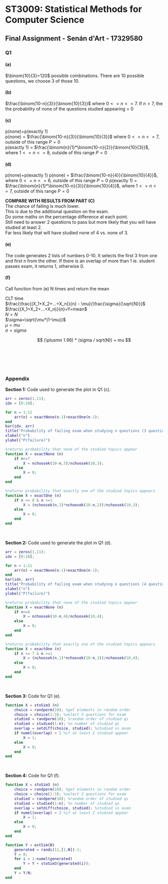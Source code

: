 # ST3009: Statistical Methods for Computer Science

## Final Assignment - Senán d'Art - 17329580

### Q1  

#### (a)

$\binom{10}{3}=120$ possible combinations. There are 10 possible questions, we choose 3 of those 10.

#### (b)

$\frac{\binom{10-n}{3}}{\binom{10}{3}}$ where $0<=n<=7$. If $n>7$, the the probability of none of the questions studied appearing = 0  

#### (c)  

p(none)+p(exactly 1)  
p(none) = $\frac{\binom{10-n}{3}}{\binom{10}{3}}$ where $0<=n<=7$, outside of this range $P=0$  
p(exactly 1) = $\frac{\binom{n}{1}*\binom{10-n}{2}}{\binom{10}{3}}$, where $1<=n<=8$, outside of this range $P=0$  

<!-- ![Graph of P(failure) with 3 questions on exam](images/Q1_c.png) -->

#### (d)  

p(none)+p(exactly 1)
p(none) = $\frac{\binom{10-n}{4}}{\binom{10}{4}}$, where $0<=n<=6$, outside of this range $P=0$
p(exactly 1) = $\frac{\binom{n}{1}*\binom{10-n}{3}}{\binom{10}{4}}$, where $1<=n<=7$, outside of this range $P=0$  

<!-- ![Graph of P(failure) with 4 questions on exam](images/Q1_d.png) -->

**COMPARE WITH RESULTS FROM PART (C)**  
The chance of failing is much lower.  
This is due to the additional question on the exam.  
Do some maths on the percentage difference at each point.  
Still need to answer 2 questions to pass but more likely that you will have studied at least 2.  
Far less likely that will have studied none of 4 vs. none of 3.


#### (e)

The code generates 2 lists of numbers 0-10. It selects the first 3 from one and first n from the other. If there is an overlap of more than 1 ie. student passes exam, it returns 1, otherwise 0.

#### (f)

Call function from (e) N times and return the mean

CLT time  
$\frac{\frac{(X_1+X_2+...+X_n)}{n} - \mu}{\frac{\sigma}{\sqrt{N}}}$  
$\frac{(X_1+X_2+...+X_n)}{n}=Y=mean$  
$N=N$  
$\sigma=\sqrt{\mu*(1-\mu)}$  
$\mu = mu$  
$\sigma=sigma$

$$
(\plusmn 1.96) * (sigma / sqrt(N)) + mu
$$







<br><br><br><br>

### Appendix

**Section 1:** Code used to generate the plot in Q1 (c).
```matlab
arr = zeros(1,11);
idx = [0:10];

for n = 1:11
    arr(n) = exactNone(n-1)+exactOne(n-1);
end
bar(idx, arr)
title("Probability of failing exam when studying n questions (3 questions on paper)")
xlabel("n")
ylabel("P(failure)")

%returns probability that none of the studied topics appear
function X = exactNone (n)
    if n<=7
        X = nchoosek(10-n,3)/nchoosek(10,3);
    else
        X = 0;
    end
end

%returns probability that exactly one of the studied topics appears
function X = exactOne (n)
    if n <= 8 & n >=1
        X = (nchoosek(n,1)*nchoosek(10-n,2))/nchoosek(10,3);
    else
        X = 0;
    end
end
```
 
<br>

**Section 2:** Code used to generate the plot in Q1 (d).
```matlab
arr = zeros(1,11);
idx = [0:10];

for n = 1:11
    arr(n) = exactNone(n-1)+exactOne(n-1);
end
bar(idx, arr)
title("Probability of failing exam when studying n questions (4 questions on paper)")
xlabel("n")
ylabel("P(failure)")

%returns probability that none of the studied topics appear
function X = exactNone (n)
    if n<=6
        X = nchoosek(10-n,4)/nchoosek(10,4);
    else
        X = 0;
    end
end

%returns probability that exactly one of the studied topics appears
function X = exactOne (n)
    if n <= 7 & n >=1
        X = (nchoosek(n,1)*nchoosek(10-n,3))/nchoosek(10,4);
    else
        X = 0;
    end
end
```

<br>

**Section 3:** Code for Q1 (e).
```matlab
function X = stoSim3 (n)
    choice = randperm(10); %get elements in random order
    choice = choice(1:3); %select 3 questions for exam
    studied = randperm(10); %random order of studied qs
    studied = studied(1:n); %n number of studied qs
    overlap = setdiff(choice, studied); %studied vs exam
    if numel(overlap) < 2 %if at least 2 studied appear
        X = 1;
    else
        X = 0;
    end
end
```

<br>

**Section 4:** Code for Q1 (f).
```matlab
function X = stoSim3 (n)
    choice = randperm(10); %get elements in random order
    choice = choice(1:3); %select 3 questions for exam
    studied = randperm(10); %random order of studied qs
    studied = studied(1:n); %n number of studied qs
    overlap = setdiff(choice, studied); %studied vs exam
    if numel(overlap) < 2 %if at least 2 studied appear
        X = 1;
    else
        X = 0;
    end
end

function Y = extSim(N)
    generated = randi(11,[1,N])-1;
    Y = 0;
    for i = 1:numel(generated)
        Y = Y + stoSim3(generated(i));
    end
    Y = Y/N;
end
```
